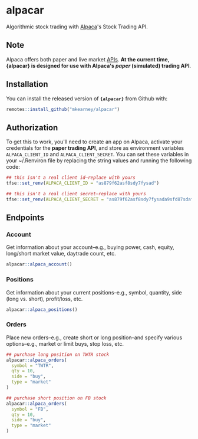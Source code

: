 
# alpacar

<!-- badges: start -->
<!-- badges: end -->

Algorithmic stock trading with [Alpaca](https://alpaca.markets/)'s Stock Trading API.

## Note

Alpaca offers both paper and live market [APIs](https://alpaca.markets/docs/api-documentation/api-v2/).
**At the current time, {alpacar} 
is designed for use with Alpaca's *paper* (simulated) trading API**.

## Installation

You can install the released version of **`{alpacar}`** from Github with:

``` r
remotes::install_github("mkearney/alpacar")
```

## Authorization

To get this to work, you'll need to create an app on Alpaca, activate your
credentials for the **paper trading API**, and store as environment variables
`ALPACA_CLIENT_ID` and `ALPACA_CLIENT_SECRET`. You can set these variables in
your ~/.Renviron file by replacing the string values and running the following 
code:

``` r
## this isn't a real client id–replace with yours
tfse::set_renv(ALPACA_CLIENT_ID = "as879f62asf8sdy7fysad")

## this isn't a real client secret–replace with yours
tfse::set_renv(ALPACA_CLIENT_SECRET = "as879f62asf8sdy7fysada9sfd87sdaf9a87sd")
```

## Endpoints

### Account

Get information about your account–e.g., buying power, cash, equity, long/short market value, daytrade count, etc.

``` r
alpacar::alpaca_account()
```

### Positions

Get information about your current positions–e.g., symbol, quantity, side (long vs. short), profit/loss, etc.

``` r
alpacar::alpaca_positions()
```

### Orders

Place new orders–e.g., create short or long position–and specify various options–e.g., market or limit buys, stop loss, etc.

``` r
## purchase long position on TWTR stock
alpacar::alpaca_orders(
  symbol = "TWTR",
  qty = 10,
  side = "buy",
  type = "market"
)

## purchase short position on FB stock
alpacar::alpaca_orders(
  symbol = "FB",
  qty = 10,
  side = "buy",
  type = "market"
)
```
